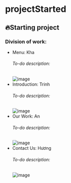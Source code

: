 # projectStarted

## 🔥Starting project
### Division of work:
* Menu: Kha 
     ###### To-do description: 
     ![image](https://user-images.githubusercontent.com/68959566/126251161-0ce0c6f7-2b2f-48eb-bda9-d40be4c8dc13.png)
* Introduction: Trinh
     ###### To-do description: 
     ![image](https://user-images.githubusercontent.com/68959566/126251226-9065229e-aac4-461a-af07-28e4c39217a6.png)
* Our Work: An
     ###### To-do description: 
     ![image](https://user-images.githubusercontent.com/68959566/126251260-07e125fa-a817-445a-9acf-f2e2a661efb6.png)
* Contact Us: Hương
     ###### To-do description: 
     ![image](https://user-images.githubusercontent.com/68959566/126251459-d318d0fe-b434-442a-8339-8aae44b7b98a.png)
